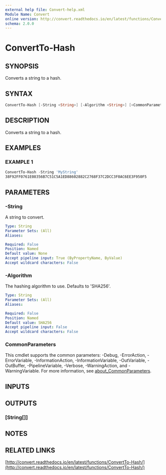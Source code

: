 ```yaml
---
external help file: Convert-help.xml
Module Name: Convert
online version: http://convert.readthedocs.io/en/latest/functions/ConvertTo-Hash/
schema: 2.0.0
---
```


# ConvertTo-Hash

## SYNOPSIS

Converts a string to a hash.

## SYNTAX

```powershell
ConvertTo-Hash [-String <String>] [-Algorithm <String>] [<CommonParameters>]
```

## DESCRIPTION

Converts a string to a hash.

## EXAMPLES

### EXAMPLE 1

```powershell
ConvertTo-Hash -String 'MyString'
38F92FF0761E08356B7C51C5A1ED88602882C2768F37C2DCC3F0AC6EE3F950F5
```

## PARAMETERS

### -String

A string to convert.

```yaml
Type: String
Parameter Sets: (All)
Aliases:

Required: False
Position: Named
Default value: None
Accept pipeline input: True (ByPropertyName, ByValue)
Accept wildcard characters: False
```

### -Algorithm

The hashing algorithm to use.
Defaults to 'SHA256'.

```yaml
Type: String
Parameter Sets: (All)
Aliases:

Required: False
Position: Named
Default value: SHA256
Accept pipeline input: False
Accept wildcard characters: False
```

### CommonParameters

This cmdlet supports the common parameters: -Debug, -ErrorAction, -ErrorVariable, -InformationAction, -InformationVariable, -OutVariable, -OutBuffer, -PipelineVariable, -Verbose, -WarningAction, and -WarningVariable. For more information, see [about_CommonParameters](http://go.microsoft.com/fwlink/?LinkID=113216).

## INPUTS

## OUTPUTS

### [String[]]

## NOTES

## RELATED LINKS

[http://convert.readthedocs.io/en/latest/functions/ConvertTo-Hash/](http://convert.readthedocs.io/en/latest/functions/ConvertTo-Hash/)

